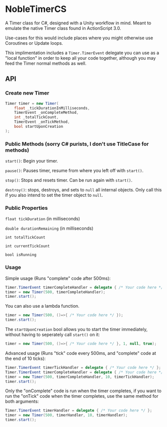 # NobleTimerCS
A Timer class for C#, designed with a Unity workflow in mind. Meant to emulate the native Timer class found in ActionScript 3.0. 

Use-cases for this would include places where you might otherwise use Coroutines or Update loops.

This implimentation includes a `Timer.TimerEvent` delegate you can use as a "local function" in order to keep all your code together, although you may feed the Timer normal methods as well.

## API

### Create new Timer

```C#
Timer timer = new Timer(
	float _tickDurationInMilliseconds,
	TimerEvent _onCompleteMethod,
	int _totalTickCount,
	TimerEvent _onTickMethod,
	bool startUponCreation
);
```

### Public Methods (sorry C# purists, I don't use TitleCase for methods)

`start()`: Begin your timer.

`pause()`: Pauses timer, resume from where you left off with `start()`.

`stop()`: Stops and resets timer. Can be run again with `start()`.

`destroy()`: stops, destroys, and sets to `null` all internal objects. Only call this if you also intend to set the timer object to `null`.

### Public Properties

`float tickDuration` (in milliseconds)

`double durationRemaining` (in milliseconds)

`int totalTickCount`

`int currentTickCount`

`bool isRunning`

### Usage

Simple usage (Runs "complete" code after 500ms):
```C#
Timer.TimerEvent timerCompleteHandler = delegate { /* Your code here */ };
timer = new Timer(500, timerCompleteHandler);
timer.start();
```
You can also use a lambda function.
```C#
timer = new Timer(500, ()=>{ /* Your code here */ });
timer.start();
```
The `startUponCreation` bool allows you to start the timer immediately, without having to seperately call `start()` on it:
```C#
timer = new Timer(500, ()=>{ /* Your code here */ }, 1, null, true);
````

Advanced usage (Runs "tick" code every 500ms, and "complete" code at the end of 10 ticks):
```C#
Timer.TimerEvent timerTickHandler = delegate { /* Your code here */ };
Timer.TimerEvent timerCompleteHandler = delegate { /* Your code here */ };
timer = new Timer(500, timerCompleteHandler, 10, timerTickHandler);
timer.start();
```

Only the "onComplete" code is run when the timer completes, if you want to run the "onTick" code when the timer completes, use the same method for both arguments:
```C#
Timer.TimerEvent timerHandler = delegate { /* Your code here */ };
timer = new Timer(500, timerHandler, 10, timerHandler);
timer.start();
```
